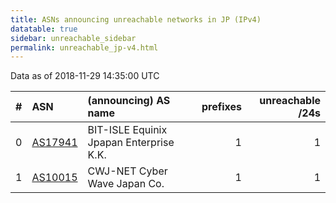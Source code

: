 ```yaml
---
title: ASNs announcing unreachable networks in JP (IPv4)
datatable: true
sidebar: unreachable_sidebar
permalink: unreachable_jp-v4.html
---
```


Data as of 2018-11-29 14:35:00 UTC


<div class="datatable-begin"></div>

|   # | ASN                                    | (announcing) AS name                    |   prefixes |   unreachable /24s |
|----:|:---------------------------------------|:----------------------------------------|-----------:|-------------------:|
|   0 | [AS17941](unreachable_AS17941-v4.html) | BIT-ISLE Equinix Jpapan Enterprise K.K. |          1 |                  1 |
|   1 | [AS10015](unreachable_AS10015-v4.html) | CWJ-NET Cyber Wave Japan Co.            |          1 |                  1 |

<div class="datatable-end"></div>